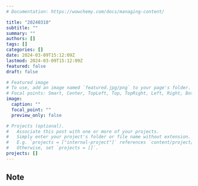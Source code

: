 ```yaml
---
# Documentation: https://wowchemy.com/docs/managing-content/

title: "20240310"
subtitle: ""
summary: ""
authors: []
tags: []
categories: []
date: 2024-03-09T15:12:09Z
lastmod: 2024-03-09T15:12:09Z
featured: false
draft: false

# Featured image
# To use, add an image named `featured.jpg/png` to your page's folder.
# Focal points: Smart, Center, TopLeft, Top, TopRight, Left, Right, BottomLeft, Bottom, BottomRight.
image:
  caption: ""
  focal_point: ""
  preview_only: false

# Projects (optional).
#   Associate this post with one or more of your projects.
#   Simply enter your project's folder or file name without extension.
#   E.g. `projects = ["internal-project"]` references `content/project/deep-learning/index.md`.
#   Otherwise, set `projects = []`.
projects: []
---
```


## Note

